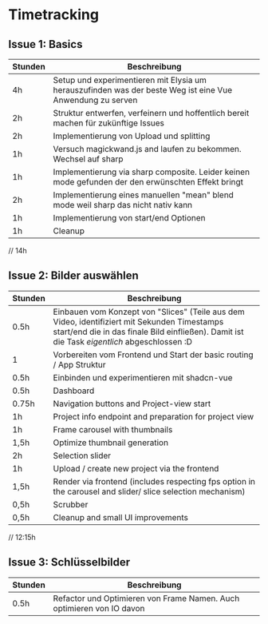 # Timetracking

## Issue 1: Basics

| Stunden | Beschreibung                                                                                              |
|---------|-----------------------------------------------------------------------------------------------------------|
| 4h      | Setup und experimentieren mit Elysia um herauszufinden was der beste Weg ist eine Vue Anwendung zu serven |
| 2h      | Struktur entwerfen, verfeinern und hoffentlich bereit machen für zukünftige Issues                        |
| 2h      | Implementierung von Upload und splitting                                                                  |
| 1h      | Versuch magickwand.js and laufen zu bekommen. Wechsel auf sharp                                           |
| 1h      | Implementierung via sharp composite. Leider keinen mode gefunden der den erwünschten Effekt bringt        |
| 2h      | Implementierung eines manuellen "mean" blend mode weil sharp das nicht nativ kann                         |
| 1h      | Implementierung von start/end Optionen                                                                    |
| 1h      | Cleanup                                                                                                   |
// 14h


## Issue 2: Bilder auswählen

| Stunden | Beschreibung                                                                                                                                                                                 |
|---------|----------------------------------------------------------------------------------------------------------------------------------------------------------------------------------------------|
| 0.5h    | Einbauen vom Konzept von "Slices" (Teile aus dem Video, identifiziert mit Sekunden Timestamps start/end die in das finale Bild einfließen). Damit ist die Task _eigentlich_ abgeschlossen :D |
| 1       | Vorbereiten vom Frontend und Start der basic routing / App Struktur                                                                                                                          |
| 0.5h    | Einbinden und experimentieren mit shadcn-vue                                                                                                                                                 |
| 0.5h    | Dashboard                                                                                                                                                                                    |
| 0.75h   | Navigation buttons and Project-view start                                                                                                                                                    |
| 1h      | Project info endpoint and preparation for project view                                                                                                                                       |
| 1h      | Frame carousel with thumbnails                                                                                                                                                               |
| 1,5h    | Optimize thumbnail generation                                                                                                                                                                |
| 2h      | Selection slider                                                                                                                                                                             |
| 1h      | Upload / create new project via the frontend                                                                                                                                                 |
| 1,5h    | Render via frontend (includes respecting fps option in the carousel and slider/ slice selection mechanism)                                                                                   |
| 0,5h    | Scrubber                                                                                                                                                                                     |
| 0,5h    | Cleanup and small UI improvements                                                                                                                                                            |
// 12:15h


## Issue 3: Schlüsselbilder

| Stunden | Beschreibung                                                          |
|---------|-----------------------------------------------------------------------|
| 0.5h    | Refactor und Optimieren von Frame Namen. Auch optimieren von IO davon |
